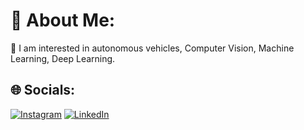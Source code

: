 # 💫 About Me:
🚒 I am interested in autonomous vehicles, Computer Vision, Machine Learning, Deep Learning.


## 🌐 Socials:
[![Instagram](https://img.shields.io/badge/Instagram-%23E4405F.svg?logo=Instagram&logoColor=white)](https://www.instagram.com/serkanyasr_/) [![LinkedIn](https://img.shields.io/badge/LinkedIn-%230077B5.svg?logo=linkedin&logoColor=white)](https://www.linkedin.com/in/serkanyasr)



